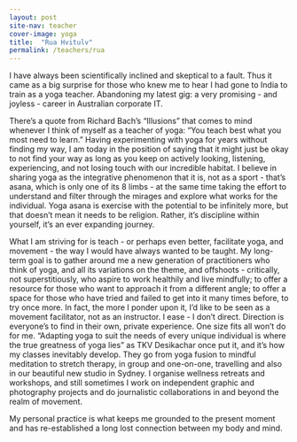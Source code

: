 ```yaml
---
layout: post
site-nav: teacher
cover-image: yoga
title:  "Rua Hvitulv"
permalink: /teachers/rua
---
```


I have always been scientifically inclined and skeptical to a fault. Thus it came as a big surprise for those who knew me to hear I had gone to India to train as a yoga teacher. Abandoning my latest gig: a very promising - and joyless - career in Australian corporate IT. 

There’s a quote from Richard Bach’s “Illusions” that comes to mind whenever I think of myself as a teacher of yoga: “You teach best what you most need to learn.”
Having experimenting with yoga for years without finding my way, I am today in the position of saying that it might just be okay to not find your way as long as you keep on actively looking, listening, experiencing, and not losing touch with our incredible habitat.
I believe in sharing yoga as the integrative phenomenon that it is, not as a sport - that’s asana, which is only one of its 8 limbs - at the same time taking the effort to understand and filter through the mirages and explore what works for the individual.
Yoga asana is exercise with the potential to be infinitely more, but that doesn’t mean it needs to be religion. Rather, it’s discipline within yourself, it’s an ever expanding journey. 

What I am striving for is teach - or perhaps even better, facilitate yoga, and movement - the way I would have always wanted to be taught. My long-term goal is to gather around me a new generation of practitioners who think of yoga, and all its variations on the theme, and offshoots - critically, not superstitiously, who aspire to work healthily and live mindfully; to offer a resource for those who want to approach it from a different angle; to offer a space for those who have tried and failed to get into it many times before, to try once more.
In fact, the more I ponder upon it, I’d like to be seen as a movement facilitator, not as an instructor. I ease - I don’t direct. Direction is everyone’s to find in their own, private experience.
One size fits all won’t do for me. “Adapting yoga to suit the needs of every unique individual is where the true greatness of yoga lies” as TKV Desikachar once put it, and it’s how my classes inevitably develop. They go from yoga fusion to mindful meditation to stretch therapy, in group and one-on-one, travelling and also in our beautiful new studio in Sydney. I organise wellness retreats and workshops, and still sometimes I work on independent graphic and photography projects and do journalistic collaborations in and beyond the realm of movement.

My personal practice is what keeps me grounded to the present moment and has re-established a long lost connection between my body and mind.
	



